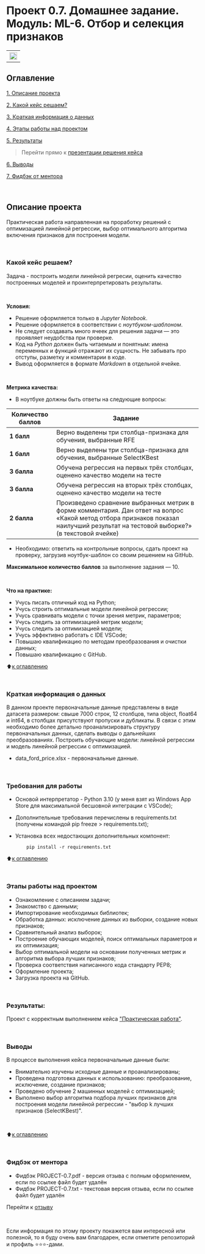 # Проект 0.7. Домашнее задание. Модуль: ML-6. Отбор и селекция признаков
<table>
  <tr style="vertical-align:middle">
    <!-- <th><img src = 'https://i.hh.ru/logos/svg/hh.ru__min_.svg?v=11032019'></th> -->
    <!-- <th><img style="vertical-align:middle" img src = https://lms.skillfactory.ru/static/rg-theme/images/logo-header.svg></th> -->
    <!-- <th><img style="vertical-align:middle" img src = https://static.tildacdn.com/tild3862-3932-4061-b763-363135393134/logo.svg></th> -->
    <th height=30><img style="vertical-align:middle" img src = https://static.tildacdn.com/tild3736-6663-4331-b065-623334663336/SkillFactory.svg height=20></th>
  </tr>
</table>

## Оглавление
[1. Описание проекта](https://github.com/yaroslav-vorobyov/SF_DST/tree/main/PROJECT-0.7#Описание-проекта)

[2. Какой кейс решаем?](https://github.com/yaroslav-vorobyov/SF_DST/tree/main/PROJECT-0.7#Какой-кейс-решаем)

[3. Краткая информация о данных](https://github.com/yaroslav-vorobyov/SF_DST/tree/main/PROJECT-0.7#Краткая-информация-о-данных)

[4. Этапы работы над проектом](https://github.com/yaroslav-vorobyov/SF_DST/tree/main/PROJECT-0.7#Этапы-работы-над-проектом)

[5. Результаты](https://github.com/yaroslav-vorobyov/SF_DST/tree/main/PROJECT-0.7#Результаты)

  > Перейти прямо к [презентации решения кейса](https://github.com/yaroslav-vorobyov/SF_DST/blob/main/PROJECT-0.7/HW-07.ipynb)

[6. Выводы](https://github.com/yaroslav-vorobyov/SF_DST/tree/main/PROJECT-0.7#Выводы)  

[7. Фидбэк от ментора](https://github.com/yaroslav-vorobyov/SF_DST/tree/main/PROJECT-0.7#Фидбэк-от-ментора)

<br>

## Описание проекта
Практическая работа направленная на проработку решений с оптимизацией линейной регрессии, выбор оптимального алгоритма включения признаков для построения модели.

<br>

### Какой кейс решаем?
Задача - построить модели линейной регресии, оценить качество построенных моделей и проинтерпретировать результаты.

<br>

**Условия:**
- Решение оформляется только в *Jupyter Notebook*.
- Решение оформляется в соответствии с *ноутбуком-шаблоном*.
- Не следует создавать много ячеек для решения задачи — это проявляет неудобства при проверке.
- Код на *Python* должен быть читаемым и понятным: имена переменных и функций отражают их сущность. Не забывать про отступы, разметку и комментарии в коде.
- Вывод оформляется в формате *Markdown* в отдельной ячейке.

<br>

**Метрика качества:**
* В ноутбуке должны быть ответы на следующие вопросы:
<!-- <table>
  <tbody>
    <tr style="vertical-align:middle">
      <td style="background-color: #2e765e; color: white; font-weight: bold">2 балла</td>
      <td style="align:left">Правильность решения задач, логичность построения запросов</td>
    </tr>
    <tr>
      <td style="background-color: #2e765e; color: white; font-weight: bold">2 балла</td>
      <td style="align:left">Читабельность и верное форматирование запросов и кода на Python, наличие комментариев в запросах;<br>Аккуратность оформления решения</td>
    </tr>
    <tr>
      <td style="background-color: #2e765e; color: white; font-weight: bold">2 балла</td>
      <td style="align:left">Логичность и полнота выводов</td>
    </tr>
    <tr>
      <td style="background-color: #2e765e; color: white; font-weight: bold">2 балла</td>
      <td style="align:left">Дополнительные исследования данных</td>
    </tr>
  </tbody>
</table> -->

| **Количество баллов** | **Задание** |
| --- | --- |
| **1 балл** | Верно выделены три столбца-признака для обучения, выбранные RFE |
| **1 балл** | Верно выделены три столбца-признака для обучения, выбранные SelectKBest |
| **3 балла** | Обучена регрессия на первых трёх столбцах, оценено качество модели на тесте |
| **3 балла** | Обучена регрессия на вторых трёх столбцах, оценено качество модели на тесте |
| **2 балла** | Произведено сравнение выбранных метрик в форме комментария. Дан ответ на вопрос «Какой метод отбора признаков показал наилучший результат на тестовой выборке?» (в текстовой ячейке) |


* Необходимо: ответить на контрольные вопросы, сдать проект на проверку, загрузив ноутбук-шаблон со своим решением на GitHub.

**Максимальное количество баллов** за выполнение задания — 10.

<br>

**Что на практике:**
-   Учусь писать отличный код на Python;
-   Учусь строить оптимальные модели линейной регрессии;
-   Учусь сравнивать модели с точки зрения метрик, параметров;
-   Учусь следить за оптимизацией метрик модели;
-   Учусь следить за оптимизацией модели;
-   Учусь эффективно работать с IDE VSCode;
-   Повышаю квалификацию по методам преобразования и очистки данных; 
-   Повышаю квалификацию с GitHub.

:arrow_up:[к оглавлению](https://github.com/yaroslav-vorobyov/SF_DST/tree/main/PROJECT-0.7#Оглавление)

<br>

### Краткая информация о данных

В данном проекте первоначальные данные представлены в виде датасета размером: свыше 7000 строк, 12 столбцов, типа object, float64 и int64, в столбцах присутствуют пропуски и дубликаты. В связи с этим необходимо более детально проанализировать структуру первоначальных данных, сделать выводы о дальнейших преобразованиях. Построить обучающие модели: линейной регрессии и модель линейной регрессии с оптимизацией.

* data_ford_price.xlsx - первоначальные данные.

<br>

### Требования для работы
*   Основой интерпретатор - Python 3.10 (у меня взят из Windows App Store для максимальной бесшовной интеграции с VSCode);
*   Дополнительные требования перечислены в requirements.txt (получены командой pip freeze > requirements.txt);
*   Установка всех недостающих дополнительных компонент:

            pip install -r requirements.txt

:arrow_up:[к оглавлению](https://github.com/yaroslav-vorobyov/SF_DST/tree/main/PROJECT-0.7#Оглавление)

<br>

### Этапы работы над проектом
- Ознакомление с описанием задачи;
- Знакомство с данными;
- Импортирование необходимых библиотек;
- Обработка данных: исключение данных из выборки, создание новых признаков;
- Сравнительный анализ выборок;
- Построение обучающих моделей, поиск оптимальных параметров и их оптимизация;
- Выбор оптимальной модели на основании полученных метрик и алгоритма выбора лучших признаков;
- Проверка соответствия написанного кода стандарту PEP8;
- Оформление проекта;
- Загрузка проекта на GitHub.

<br>

### Результаты:

Проект c корректным выполнением кейса ["Практическая работа"](https://github.com/yaroslav-vorobyov/SF_DST/blob/main/PROJECT-0.7/HW-07.ipynb).

<br>

### Выводы
В процессе выполнения кейса первоначальные данные были:
* Внимательно изучены исходные данные и проанализированы;
* Проведена подготовка данных к использованию: преобразование, исключение, создание признаков;
* Проведено обучение 2 машинных моделей с оптимизацией;
* Выполнено выбор алгоритма подбора лучших признаков для построения модели линейной регрессии - "выбор k лучших признаков (SelectKBest)".

<br>

:arrow_up:[к оглавлению](https://github.com/yaroslav-vorobyov/SF_DST/tree/main/PROJECT-0.7#Оглавление)

<br>

### Фидбэк от ментора
<!-- * Фидбэк PROJECT-0.7.url - содержит ссылку на отзыв, файл находится на Google Drive ментора -->
* Фидбэк PROJECT-0.7.pdf - версия отзыва с полным оформлением, если по ссылке файл будет удалён
* Фидбэк PROJECT-0.7.txt - текстовая версия отзыва, если по ссылке файл будет удалён

Перейти к [отзыву](https://github.com/yaroslav-vorobyov/SF_DST/tree/main/PROJECT-0.7/docs)

<br>

Если информация по этому проекту покажется вам интересной или полезной, то я буду очень вам благодарен, если отметите репозиторий и профиль ⭐️⭐️⭐️-дами.